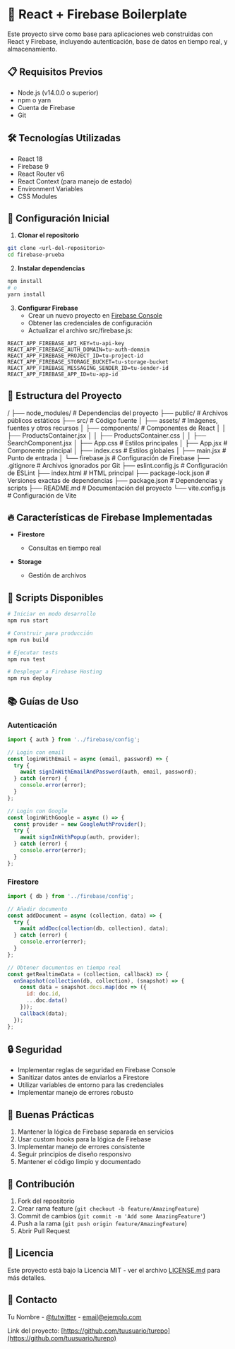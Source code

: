 # 🚀 React + Firebase Boilerplate

Este proyecto sirve como base para aplicaciones web construidas con React y Firebase, incluyendo autenticación, base de datos en tiempo real, y almacenamiento.

## 📋 Requisitos Previos

- Node.js (v14.0.0 o superior)
- npm o yarn
- Cuenta de Firebase
- Git

## 🛠 Tecnologías Utilizadas

- React 18
- Firebase 9
- React Router v6
- React Context (para manejo de estado)
- Environment Variables
- CSS Modules

## 🚀 Configuración Inicial

1. **Clonar el repositorio**
```bash
git clone <url-del-repositorio>
cd firebase-prueba
```

2. **Instalar dependencias**
```bash
npm install
# o
yarn install
```

3. **Configurar Firebase**
   - Crear un nuevo proyecto en [Firebase Console](https://console.firebase.google.com)
   - Obtener las credenciales de configuración
   - Actualizar el archivo src/firebase.js:

```env
REACT_APP_FIREBASE_API_KEY=tu-api-key
REACT_APP_FIREBASE_AUTH_DOMAIN=tu-auth-domain
REACT_APP_FIREBASE_PROJECT_ID=tu-project-id
REACT_APP_FIREBASE_STORAGE_BUCKET=tu-storage-bucket
REACT_APP_FIREBASE_MESSAGING_SENDER_ID=tu-sender-id
REACT_APP_FIREBASE_APP_ID=tu-app-id
```

## 📁 Estructura del Proyecto

/
├── node_modules/      # Dependencias del proyecto
├── public/           # Archivos públicos estáticos
├── src/              # Código fuente
│   ├── assets/       # Imágenes, fuentes y otros recursos
│   ├── components/   # Componentes de React
│   │   ├── ProductsContainer.jsx
│   │   ├── ProductsContainer.css
│   │   ├── SearchComponent.jsx
│   ├── App.css      # Estilos principales
│   ├── App.jsx      # Componente principal
│   ├── index.css    # Estilos globales
│   ├── main.jsx     # Punto de entrada
│   └── firebase.js  # Configuración de Firebase
├── .gitignore       # Archivos ignorados por Git
├── eslint.config.js # Configuración de ESLint
├── index.html       # HTML principal
├── package-lock.json # Versiones exactas de dependencias
├── package.json     # Dependencias y scripts
├── README.md        # Documentación del proyecto
└── vite.config.js   # Configuración de Vite

## 🔥 Características de Firebase Implementadas


- **Firestore**
  - Consultas en tiempo real


- **Storage**
  - Gestión de archivos


## 🚀 Scripts Disponibles

```bash
# Iniciar en modo desarrollo
npm run start

# Construir para producción
npm run build

# Ejecutar tests
npm run test

# Desplegar a Firebase Hosting
npm run deploy
```

## 📚 Guías de Uso

### Autenticación

```javascript
import { auth } from '../firebase/config';

// Login con email
const loginWithEmail = async (email, password) => {
  try {
    await signInWithEmailAndPassword(auth, email, password);
  } catch (error) {
    console.error(error);
  }
};

// Login con Google
const loginWithGoogle = async () => {
  const provider = new GoogleAuthProvider();
  try {
    await signInWithPopup(auth, provider);
  } catch (error) {
    console.error(error);
  }
};
```

### Firestore

```javascript
import { db } from '../firebase/config';

// Añadir documento
const addDocument = async (collection, data) => {
  try {
    await addDoc(collection(db, collection), data);
  } catch (error) {
    console.error(error);
  }
};

// Obtener documentos en tiempo real
const getRealtimeData = (collection, callback) => {
  onSnapshot(collection(db, collection), (snapshot) => {
    const data = snapshot.docs.map(doc => ({
      id: doc.id,
      ...doc.data()
    }));
    callback(data);
  });
};
```

## 🔒 Seguridad

- Implementar reglas de seguridad en Firebase Console
- Sanitizar datos antes de enviarlos a Firestore
- Utilizar variables de entorno para las credenciales
- Implementar manejo de errores robusto

## 📝 Buenas Prácticas

1. Mantener la lógica de Firebase separada en servicios
2. Usar custom hooks para la lógica de Firebase
3. Implementar manejo de errores consistente
4. Seguir principios de diseño responsivo
5. Mantener el código limpio y documentado

## 🤝 Contribución

1. Fork del repositorio
2. Crear rama feature (`git checkout -b feature/AmazingFeature`)
3. Commit de cambios (`git commit -m 'Add some AmazingFeature'`)
4. Push a la rama (`git push origin feature/AmazingFeature`)
5. Abrir Pull Request

## 📄 Licencia

Este proyecto está bajo la Licencia MIT - ver el archivo [LICENSE.md](LICENSE.md) para más detalles.

## 📧 Contacto

Tu Nombre - [@tutwitter](https://twitter.com/tutwitter) - email@ejemplo.com

Link del proyecto: [https://github.com/tuusuario/turepo](https://github.com/tuusuario/turepo)